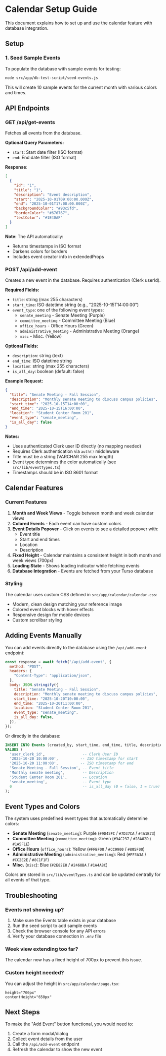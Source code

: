 # Calendar Setup Guide

This document explains how to set up and use the calendar feature with database integration.

## Setup

### 1. Seed Sample Events

To populate the database with sample events for testing:

```bash
node src/app/db-test-script/seed-events.js
```

This will create 10 sample events for the current month with various colors and times.

## API Endpoints

### GET /api/get-events

Fetches all events from the database.

**Optional Query Parameters:**
- `start`: Start date filter (ISO format)
- `end`: End date filter (ISO format)

**Response:**
```json
[
  {
    "id": "1",
    "title": "1",
    "description": "Event description",
    "start": "2025-10-01T09:00:00.000Z",
    "end": "2025-10-01T17:00:00.000Z",
    "backgroundColor": "#93c5fd",
    "borderColor": "#676767",
    "textColor": "#1E40AF"
  }
]
```

**Note**: The API automatically:
- Returns timestamps in ISO format
- Darkens colors for borders
- Includes event creator info in extendedProps

### POST /api/add-event

Creates a new event in the database. Requires authentication (Clerk userId).

**Required Fields:**
- `title`: string (max 255 characters)
- `start_time`: ISO datetime string (e.g., "2025-10-15T14:00:00")
- `event_type`: one of the following event types:
  - `senate_meeting` - Senate Meeting (Purple)
  - `committee_meeting` - Committee Meeting (Blue)
  - `office_hours` - Office Hours (Green)
  - `administrative_meeting` - Administrative Meeting (Orange)
  - `misc` - Misc. (Yellow)

**Optional Fields:**
- `description`: string (text)
- `end_time`: ISO datetime string
- `location`: string (max 255 characters)
- `is_all_day`: boolean (default: false)

**Example Request:**
```json
{
  "title": "Senate Meeting - Fall Session",
  "description": "Monthly senate meeting to discuss campus policies",
  "start_time": "2025-10-15T14:00:00",
  "end_time": "2025-10-15T16:00:00",
  "location": "Student Center Room 201",
  "event_type": "senate_meeting",
  "is_all_day": false
}
```

**Notes:**
- Uses authenticated Clerk user ID directly (no mapping needed)
- Requires Clerk authentication via `auth()` middleware
- Title must be a string (VARCHAR 255 max length)
- Event type determines the color automatically (see `src/lib/eventTypes.ts`)
- Timestamps should be in ISO 8601 format

## Calendar Features

### Current Features

1. **Month and Week Views** - Toggle between month and week calendar views
2. **Colored Events** - Each event can have custom colors
3. **Event Details Popover** - Click on events to see a detailed popover with:
   - Event title
   - Start and end times
   - Location
   - Description
4. **Fixed Height** - Calendar maintains a consistent height in both month and week views (700px)
5. **Loading State** - Shows loading indicator while fetching events
6. **Database Integration** - Events are fetched from your Turso database

### Styling

The calendar uses custom CSS defined in `src/app/calendar/calendar.css`:
- Modern, clean design matching your reference image
- Colored event blocks with hover effects
- Responsive design for mobile devices
- Custom scrollbar styling

## Adding Events Manually

You can add events directly to the database using the `/api/add-event` endpoint:

```javascript
const response = await fetch("/api/add-event", {
  method: "POST",
  headers: {
    "Content-Type": "application/json",
  },
  body: JSON.stringify({
    title: "Senate Meeting - Fall Session",
    description: "Monthly senate meeting to discuss campus policies",
    start_time: "2025-10-20T10:00:00",
    end_time: "2025-10-20T11:00:00",
    location: "Student Center Room 201",
    event_type: "senate_meeting",
    is_all_day: false,
  }),
});
```

Or directly in the database:

```sql
INSERT INTO Events (created_by, start_time, end_time, title, description, location, event_type, is_all_day)
VALUES (
  'user_clerk_id',                 -- Clerk User ID
  '2025-10-20 10:00:00',          -- ISO timestamp for start
  '2025-10-20 11:00:00',          -- ISO timestamp for end
  'Senate Meeting - Fall Session', -- Event title
  'Monthly senate meeting',        -- Description
  'Student Center Room 201',       -- Location
  'senate_meeting',                -- Event type
  0                                -- is_all_day (0 = false, 1 = true)
);
```

## Event Types and Colors

The system uses predefined event types that automatically determine colors:

- **Senate Meeting** (`senate_meeting`): Purple (`#9D45FC` / `#7D37CA` / `#4A1B73`)
- **Committee Meeting** (`committee_meeting`): Green (`#34C237` / `#28A02D` / `#1A5F1E`)
- **Office Hours** (`office_hours`): Yellow (`#FFBF00` / `#CC9900` / `#805F00`)
- **Administrative Meeting** (`administrative_meeting`): Red (`#FF3A3A` / `#CC2E2E` / `#8C1F1F`)
- **Misc.** (`misc`): Blue (`#2E82E8` / `#2468BA` / `#1A4A8C`)

Colors are stored in `src/lib/eventTypes.ts` and can be updated centrally for all events of that type.

## Troubleshooting

### Events not showing up?
1. Make sure the Events table exists in your database
2. Run the seed script to add sample events
3. Check the browser console for any API errors
4. Verify your database connection in `.env` file

### Week view extending too far?
The calendar now has a fixed height of 700px to prevent this issue.

### Custom height needed?
You can adjust the height in `src/app/calendar/page.tsx`:
```tsx
height="700px"
contentHeight="650px"
```

## Next Steps

To make the "Add Event" button functional, you would need to:
1. Create a form modal/dialog
2. Collect event details from the user
3. Call the `/api/add-event` endpoint
4. Refresh the calendar to show the new event

